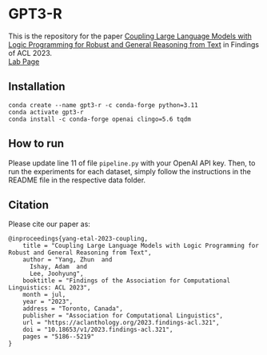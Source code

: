 # GPT3-R
This is the repository for the paper [Coupling Large Language Models with Logic Programming for Robust and General Reasoning from Text](https://aclanthology.org/2023.findings-acl.321.pdf) in Findings of ACL 2023.  
[Lab Page](https://azreasoners.github.io/ARG-webpage/)
## Installation
```
conda create --name gpt3-r -c conda-forge python=3.11
conda activate gpt3-r
conda install -c conda-forge openai clingo=5.6 tqdm
```

## How to run
Please update line 11 of file `pipeline.py` with your OpenAI API key. Then, to run the experiments for each dataset, simply follow the instructions in the README file in the respective data folder.

## Citation
Please cite our paper as:
```
@inproceedings{yang-etal-2023-coupling,
    title = "Coupling Large Language Models with Logic Programming for Robust and General Reasoning from Text",
    author = "Yang, Zhun  and
      Ishay, Adam  and
      Lee, Joohyung",
    booktitle = "Findings of the Association for Computational Linguistics: ACL 2023",
    month = jul,
    year = "2023",
    address = "Toronto, Canada",
    publisher = "Association for Computational Linguistics",
    url = "https://aclanthology.org/2023.findings-acl.321",
    doi = "10.18653/v1/2023.findings-acl.321",
    pages = "5186--5219"
}
```
